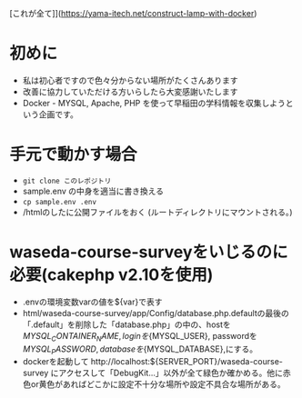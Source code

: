 [これが全て]](https://yama-itech.net/construct-lamp-with-docker)

# 初めに
- 私は初心者ですので色々分からない場所がたくさんあります
- 改善に協力していただける方いらしたら大変感謝いたします
-  Docker - MYSQL, Apache, PHP を使って早稲田の学科情報を収集しようという企画です。

# 手元で動かす場合
- <code>git clone このレポジトリ</code>
- sample.env の中身を適当に書き換える
- <code>cp sample.env .env</code>
- /htmlのしたに公開ファイルをおく (ルートディレクトリにマウントされる。)

# waseda-course-surveyをいじるのに必要(cakephp v2.10を使用)
- .envの環境変数varの値を${var}で表す
- html/waseda-course-survey/app/Config/database.php.defaultの最後の「.default」を削除した「database.php」の中の、hostを${MYSQL_CONTAINER_NAME}, loginを${MYSQL_USER}, passwordを${MYSQL_PASSWORD}, databaseを${MYSQL_DATABASE},にする。
- dockerを起動して http://localhost:${SERVER_PORT}/waseda-course-survey にアクセスして「DebugKit...」以外が全て緑色か確かめる。他に赤色or黄色があればどこかに設定不十分な場所や設定不具合な場所がある。